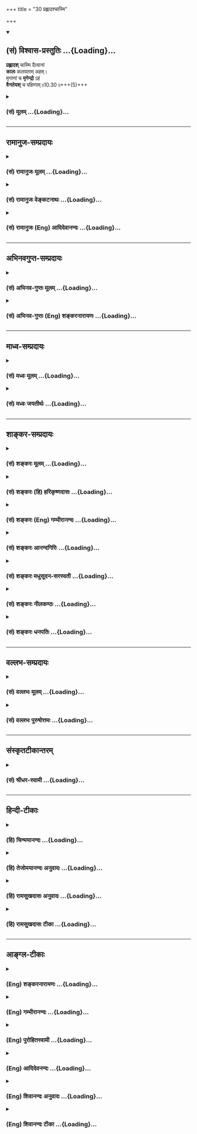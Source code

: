 +++
title = "30 प्रह्लादश्चास्मि"

+++
<div class="js_include" newlevelforh1="2" title="(सं) विश्वास-प्रस्तुतिः" unfilled url="/mahAbhAratam/shlokashaH/06-bhIShma-parva/03-bhagavad-gItA-parva/saMskRtam/vishvAsa-prastutiH/10_vibhUti-vistAra-yoga/30_prahlAdashchAsmi.md">
<details open><summary><h2>(सं) विश्वास-प्रस्तुतिः ...{Loading}...</h2></summary>

**प्रह्लादश्** चास्मि दैत्यानां  
**कालः** कलयताम् अहम्।  
मृगाणां च **मृगेन्द्रो** ऽहं  
**वैनतेयश्** च पक्षिणाम्॥10.30॥+++(5)+++
</details>
</div>
<div class="js_include collapsed" newlevelforh1="3" title="(सं) मूलम्" unfilled url="/mahAbhAratam/shlokashaH/06-bhIShma-parva/03-bhagavad-gItA-parva/saMskRtam/mUlam/10_vibhUti-vistAra-yoga/30_prahlAdashchAsmi.md">
<details><summary><h3>(सं) मूलम् ...{Loading}...</h3></summary>

प्रह्लादश्चास्मि दैत्यानां कालः कलयतामहम्।  
मृगाणां च मृगेन्द्रोऽहं वैनतेयश्च पक्षिणाम्।।10.30।।
</details>
</div>


_________________
## रामानुज-सम्प्रदायः
<div class="js_include collapsed" newlevelforh1="3" title="(सं) रामानुजः मूलम्" unfilled url="/mahAbhAratam/shlokashaH/06-bhIShma-parva/03-bhagavad-gItA-parva/saMskRtam/rAmAnujaH/mUlam/10_vibhUti-vistAra-yoga/30_prahlAdashchAsmi.md">
<details><summary><h3>(सं) रामानुजः मूलम् ...{Loading}...</h3></summary>

।।10.30।। अनर्थप्रेप्सुतया गणयतां मध्ये **कालः** मृत्युः अहम्।

</details>
</div>
<div class="js_include collapsed" newlevelforh1="3" title="(सं) रामानुजः वेङ्कटनाथः" unfilled url="/mahAbhAratam/shlokashaH/06-bhIShma-parva/03-bhagavad-gItA-parva/saMskRtam/rAmAnujaH/venkaTanAthaH/10_vibhUti-vistAra-yoga/30_prahlAdashchAsmi.md">
<details><summary><h3>(सं) रामानुजः वेङ्कटनाथः ...{Loading}...</h3></summary>

  
  
।।10.30।। उपमानमशेषाणां साधूनां यः सदाऽभवत् \[वि.पु.1।15।155\] इत्यादिना
प्रह्लादोत्कर्षः। अहमेवाक्षयः कालः \[10।33\] इति नित्यस्य कालतत्त्वस्य
परस्ताद्वक्ष्यमाणत्वात् यमस्य च पूर्वमुक्तत्वात्तद्व्यतिरिक्तः
पुरुषविशेष इह कालशब्देन विवक्षितः अचेतनस्य च कालस्य गणयितृत्वं न
युज्यतेकलयताम् इत्यस्य विज्ञातृमात्रपरत्वे तेषु कालस्य निर्धारणमयुक्तम्
अतस्तदुचितमर्थविशेषं दर्शयति -- अनर्थेति। नहि मरणातिरिक्तोऽनर्थ इति
भावः। मृगेन्द्रशब्देनैव सिंहस्यातिशयः सिद्धः। पक्षिषु वैनतेयस्य
वेगातिशयाद्वेदमयत्वादिना चोत्कर्षः।  
  

</details>
</div>
<div class="js_include collapsed" newlevelforh1="3" title="(सं) रामानुजः (Eng) आदिदेवानन्दः" unfilled url="/mahAbhAratam/shlokashaH/06-bhIShma-parva/03-bhagavad-gItA-parva/saMskRtam/rAmAnujaH/english/AdidevAnandaH/10_vibhUti-vistAra-yoga/30_prahlAdashchAsmi.md">
<details><summary><h3>(सं) रामानुजः (Eng) आदिदेवानन्दः ...{Loading}...</h3></summary>

10.30 Of those who reckon with the desire to cause evil, I am the god of death - (here an emissary of his who records the time of death of creatures is meant).

</details>
</div>


_________________
## अभिनवगुप्त-सम्प्रदायः
<div class="js_include collapsed" newlevelforh1="3" title="(सं) अभिनव-गुप्तः मूलम्" unfilled url="/mahAbhAratam/shlokashaH/06-bhIShma-parva/03-bhagavad-gItA-parva/saMskRtam/abhinava-guptaH/mUlam/10_vibhUti-vistAra-yoga/30_prahlAdashchAsmi.md">
<details><summary><h3>(सं) अभिनव-गुप्तः मूलम् ...{Loading}...</h3></summary>

।।10.19 -- 10.42।। हन्त ते कथयिष्यामीत्यादि जगत्स्थित इत्यन्तम्। अहमात्मा
(श्लो. 20) इत्यनेन व्यवच्छेदं वारयति। अन्यथा स्थावराणां हिमालय
इत्यादिवाक्येषु हिमालय एव भगवान् नान्य इति व्यवच्छेदेन;
निर्विभागत्वाभावात् ब्रह्मदर्शनं खण्डितम् अभविष्यत्। यतो यस्याखण्डाकारा
व्याप्तिस्तथा चेतसि न उपारोहति; तां च \[यो\] जिज्ञासति
तस्यायमुपदेशग्रन्थः। तथाहि उपसंहारे ( उपसंहारेण)
भेदाभेदवादं,यद्यद्विभूतिमत्सत्त्वम् (श्लो -- 41) इत्यनेनाभिधाय;
पश्चादभेदमेवोपसंहरति अथवा बहुनैतेन -- विष्टभ्याहमिदं -- एकांशेन जगत्
स्थितः (श्लो -- 42) इति। उक्तं हि -- पादोऽस्य विश्वा भूतानि
त्रिपादस्यामृतं दिवि।। इति -- RV; X; 90; 3प्रजानां सृष्टिहेतुः सर्वमिदं
भगवत्तत्त्वमेव तैस्तेर्विचित्रै रूपैर्भाव्यमानं +++(S
तत्त्वमेतैस्तैर्विचित्रैः रूपैः ; N -- विचित्ररूपै -- )+++ सकलस्य +++(S;N
सकलमस्य)+++ विषयतां यातीति।

</details>
</div>
<div class="js_include collapsed" newlevelforh1="3" title="(सं) अभिनव-गुप्तः (Eng) शङ्करनारायणः" unfilled url="/mahAbhAratam/shlokashaH/06-bhIShma-parva/03-bhagavad-gItA-parva/saMskRtam/abhinava-guptaH/english/shankaranArAyaNaH/10_vibhUti-vistAra-yoga/30_prahlAdashchAsmi.md">
<details><summary><h3>(सं) अभिनव-गुप्तः (Eng) शङ्करनारायणः ...{Loading}...</h3></summary>

10.30 See Comment under 10.42

</details>
</div>


_________________
## माध्व-सम्प्रदायः
<div class="js_include collapsed" newlevelforh1="3" title="(सं) मध्वः मूलम्" unfilled url="/mahAbhAratam/shlokashaH/06-bhIShma-parva/03-bhagavad-gItA-parva/saMskRtam/madhvaH/mUlam/10_vibhUti-vistAra-yoga/30_prahlAdashchAsmi.md">
<details><summary><h3>(सं) मध्वः मूलम् ...{Loading}...</h3></summary>

।।10.30।। Sri Madhvacharya did not comment on this sloka.

</details>
</div>
<div class="js_include collapsed" newlevelforh1="3" title="(सं) मध्वः जयतीर्थः" unfilled url="/mahAbhAratam/shlokashaH/06-bhIShma-parva/03-bhagavad-gItA-parva/saMskRtam/madhvaH/jayatIrthaH/10_vibhUti-vistAra-yoga/30_prahlAdashchAsmi.md">
<details><summary><h3>(सं) मध्वः जयतीर्थः ...{Loading}...</h3></summary>

।।10.30।। Sri Jayatirtha did not comment on this sloka.

</details>
</div>


_________________
## शाङ्कर-सम्प्रदायः
<div class="js_include collapsed" newlevelforh1="3" title="(सं) शङ्करः मूलम्" unfilled url="/mahAbhAratam/shlokashaH/06-bhIShma-parva/03-bhagavad-gItA-parva/saMskRtam/shankaraH/mUlam/10_vibhUti-vistAra-yoga/30_prahlAdashchAsmi.md">
<details><summary><h3>(सं) शङ्करः मूलम् ...{Loading}...</h3></summary>

।।10.30।। --,**प्रह्लादो** नाम **च अस्मि दैत्याना** दितिवंश्यानाम्।
**कालः कलयतां** कलनं गणनं कुर्वताम् **अहम्। मृगाणां च मृगेन्द्रः** सिंहो
व्याघ्रो वा **अहम्। वैनतेयश्च** गरुत्मान् विनतासुतः **पक्षिणां**
पतत्रिणाम्।।

</details>
</div>
<div class="js_include collapsed" newlevelforh1="3" title="(सं) शङ्करः (हि) हरिकृष्णदासः" unfilled url="/mahAbhAratam/shlokashaH/06-bhIShma-parva/03-bhagavad-gItA-parva/saMskRtam/shankaraH/hindI/harikRShNadAsaH/10_vibhUti-vistAra-yoga/30_prahlAdashchAsmi.md">
<details><summary><h3>(सं) शङ्करः (हि) हरिकृष्णदासः ...{Loading}...</h3></summary>

।।10.30।। दैत्योंमें अर्थात् दितिके वंशजोंमें मैं प्रह्लाद नामक दैत्य हूँ
और कलना -- गणना करनेवालोंमें मैं काल हूँ। पशुओंमें पशुओंका राजा सिंह या
व्याघ्र और पक्षियोंमें विनतापुत्र -- गरुड़ मैं हूँ।

</details>
</div>
<div class="js_include collapsed" newlevelforh1="3" title="(सं) शङ्करः (Eng) गम्भीरानन्दः" unfilled url="/mahAbhAratam/shlokashaH/06-bhIShma-parva/03-bhagavad-gItA-parva/saMskRtam/shankaraH/english/gambhIrAnandaH/10_vibhUti-vistAra-yoga/30_prahlAdashchAsmi.md">
<details><summary><h3>(सं) शङ्करः (Eng) गम्भीरानन्दः ...{Loading}...</h3></summary>

10.30 Daityanam, among demons, the descendants of Diti, I am the one
called Prahlada. And I am kalah, Time; kalayatam, among reckoners of
time, of those who calculate. And mrganam, among animals; I am
mrgendrah, the loin, or the tiger. And paksinam, among birds; (I am)
vainateyah, Garuda, the son of Vinata.

</details>
</div>
<div class="js_include collapsed" newlevelforh1="3" title="(सं) शङ्करः आनन्दगिरिः" unfilled url="/mahAbhAratam/shlokashaH/06-bhIShma-parva/03-bhagavad-gItA-parva/saMskRtam/shankaraH/AnandagiriH/10_vibhUti-vistAra-yoga/30_prahlAdashchAsmi.md">
<details><summary><h3>(सं) शङ्करः आनन्दगिरिः ...{Loading}...</h3></summary>

।।10.30।। प्रजनयतीति व्युत्पत्तिमाश्रित्याह -- **प्रजनयितेति।** सर्पा
नागाश्च जातिभेदाद्भिद्यन्ते।

</details>
</div>
<div class="js_include collapsed" newlevelforh1="3" title="(सं) शङ्करः मधुसूदन-सरस्वती" unfilled url="/mahAbhAratam/shlokashaH/06-bhIShma-parva/03-bhagavad-gItA-parva/saMskRtam/shankaraH/madhusUdana-sarasvatI/10_vibhUti-vistAra-yoga/30_prahlAdashchAsmi.md">
<details><summary><h3>(सं) शङ्करः मधुसूदन-सरस्वती ...{Loading}...</h3></summary>

।।10.30।। दैत्यानां दितिवंश्यानां मध्ये प्रकर्षेण ह्लादयत्यानन्दयति
परमसात्त्विकत्वेन सर्वानिति प्रह्लादश्चास्मि। कलयतां संख्यानं गणनं
कुर्वतां मध्ये कालोऽहम्। भृगेन्द्रः सिंहः मृगाणां पशूनां मध्येऽहम्।
वैनतेयश्च पक्षिणां विनतापुत्रो गरुडः।

</details>
</div>
<div class="js_include collapsed" newlevelforh1="3" title="(सं) शङ्करः नीलकण्ठः" unfilled url="/mahAbhAratam/shlokashaH/06-bhIShma-parva/03-bhagavad-gItA-parva/saMskRtam/shankaraH/nIlakaNThaH/10_vibhUti-vistAra-yoga/30_prahlAdashchAsmi.md">
<details><summary><h3>(सं) शङ्करः नीलकण्ठः ...{Loading}...</h3></summary>

।।10.30।। कलयतां गणनं कुर्वताम्।

</details>
</div>
<div class="js_include collapsed" newlevelforh1="3" title="(सं) शङ्करः धनपतिः" unfilled url="/mahAbhAratam/shlokashaH/06-bhIShma-parva/03-bhagavad-gItA-parva/saMskRtam/shankaraH/dhanapatiH/10_vibhUti-vistAra-yoga/30_prahlAdashchAsmi.md">
<details><summary><h3>(सं) शङ्करः धनपतिः ...{Loading}...</h3></summary>

।।10.30।। पवतां पावजितॄणाम्। रामः श्रीरामचन्द्रः। झषाणां मत्स्यादीनां
मकरो नाम जातिविशेषः। स्त्रोतसां स्त्रवन्तीनां नदीनां जाह्नवी गङ्गा।

</details>
</div>


_________________
## वल्लभ-सम्प्रदायः
<div class="js_include collapsed" newlevelforh1="3" title="(सं) वल्लभः मूलम्" unfilled url="/mahAbhAratam/shlokashaH/06-bhIShma-parva/03-bhagavad-gItA-parva/saMskRtam/vallabhaH/mUlam/10_vibhUti-vistAra-yoga/30_prahlAdashchAsmi.md">
<details><summary><h3>(सं) वल्लभः मूलम् ...{Loading}...</h3></summary>

।।10.30।। प्रह्लादश्चास्मीति महाभागवततया चिन्तनीयः। अनिमिषतया
भूतानामायुगेणयतां संवत्सरादीनां मध्ये कालोऽहं भगवदुपयोगित्वाच्चिन्तनीयः।
मृगाणामिति। मृगेन्द्रो नृसिंहो वराहश्चाहं
मृगेन्द्रगरुडयोर्वाहनप्रतिकृतिरूपतया वा भगवत्सेवासने क्रीडोपयोगित्वेन
चिन्तनंअनुकृत्य रूतैर्जन्तूंश्चेरतुः प्राकृतौ यथा \[भाग.10।11।40\]
इत्युक्तेः भगवदनुकरणविषयत्वेन वा।

</details>
</div>
<div class="js_include collapsed" newlevelforh1="3" title="(सं) वल्लभः पुरुषोत्तमः" unfilled url="/mahAbhAratam/shlokashaH/06-bhIShma-parva/03-bhagavad-gItA-parva/saMskRtam/vallabhaH/puruShottamaH/10_vibhUti-vistAra-yoga/30_prahlAdashchAsmi.md">
<details><summary><h3>(सं) वल्लभः पुरुषोत्तमः ...{Loading}...</h3></summary>

  
  
।।10.30।। दैत्यानां च असम्भावितत्वात् मध्ये दैत्यकुलोद्धारकः
प्रह्लादोऽस्मि। कलयतां व्याकुर्वतां,कालोऽहमस्मि। मृगाणां मृगेन्द्रः
सिंहः। पक्षिणां पक्षवतां मध्ये वैनतेयस्तेषां राजा गरुडोऽस्मि।  
  

</details>
</div>


_________________
## संस्कृतटीकान्तरम्
<div class="js_include collapsed" newlevelforh1="3" title="(सं) श्रीधर-स्वामी" unfilled url="/mahAbhAratam/shlokashaH/06-bhIShma-parva/03-bhagavad-gItA-parva/saMskRtam/shrIdhara-svAmI/10_vibhUti-vistAra-yoga/30_prahlAdashchAsmi.md">
<details><summary><h3>(सं) श्रीधर-स्वामी ...{Loading}...</h3></summary>

।।10.30।।**प्रह्लाद इति।** कलयतां वशीकुर्वतां गणयतां वा मध्ये कालोऽहम्।
मृगेन्द्रः सिंहः। पक्षिणां मध्ये गरुडोऽस्मि।

</details>
</div>


_________________
## हिन्दी-टीकाः
<div class="js_include collapsed" newlevelforh1="3" title="(हि) चिन्मयानन्दः" unfilled url="/mahAbhAratam/shlokashaH/06-bhIShma-parva/03-bhagavad-gItA-parva/hindI/chinmayAnandaH/10_vibhUti-vistAra-yoga/30_prahlAdashchAsmi.md">
<details><summary><h3>(हि) चिन्मयानन्दः ...{Loading}...</h3></summary>

।।10.30।। मैं दैत्यों में प्रह्लाद हूँ हिन्दुओं में बालक भक्त प्रह्लाद
की कथा अत्यन्त प्रसिद्ध है। प्रह्लाद हिरण्यकश्यिपु नामक दैत्य राजा का
पुत्र था; जिसे भगवान् हरि में अटूट श्रद्धा और दृढ़ भक्ति थी। इसके लिए
उसे ईश्वरद्वेषी हिरण्यकश्यिपु ने अनेक प्रकार की यातनाएं दीं; जिन सबको
प्रह्लाद ने सहन किया; परन्तु भक्ति को नहीं त्यागा। मैं गणना करने वालों
में काल हूँ भारत के दार्शनिकों में नैय्यायिकों का अपना विशेष स्थान है।
वे सृष्टि की विविधता को सत्य स्वीकार करते हुए ईश्वर के अस्तित्व का निषेध
करते हैं। केवल बौद्धिक तर्कों के द्वारा वे इस निष्कर्ष पर पहुँचे कि काल
ही नित्य तत्त्व है। व्यष्टि मन और बुद्धि ही काल के विभाजक हैं; जो उसमें
भूत; वर्तमान और भविष्य की कल्पनायें करते हैं। उनके मत के अनुसार मन का यह
खेल ही काल का विभाजन इस प्रकार करता है कि मानो काल कोई खण्डित और
परिच्छिन्न तत्त्व हो। सम्भवत; इसी सिद्धांत को ध्यान में रखकर; महर्षि
व्यास ने बहुविध सृष्टि के अनन्त अधिष्ठान को दर्शाते के लिए इस उदाहरण को
यहाँ दिया है। कुछ व्याख्याकार हैं; जो प्राय इसे एक सरल कथन के रूप में
स्वीकार करते हैं उनके अनुसार; अनादि अनन्त काल ही इस जगत् की वस्तुओं की
अन्तिम गति है। सिंह अपनी महानता; प्रतिष्ठा एवं पौरुषता के कारण मृगराज
कहलाता है। गरुड़ को पक्षियों का राजपद मिलने का कारण है; उसकी
सूक्ष्मदर्शिता एवं सर्वाधिक ऊँचाई तक उड़ान भरने की क्षमता। गरुड़ को
भगवान् विष्णु का वाहन कहा गया है।

</details>
</div>
<div class="js_include collapsed" newlevelforh1="3" title="(हि) तेजोमयानन्दः अनुवादः" unfilled url="/mahAbhAratam/shlokashaH/06-bhIShma-parva/03-bhagavad-gItA-parva/hindI/tejomayAnandaH/anuvAdaH/10_vibhUti-vistAra-yoga/30_prahlAdashchAsmi.md">
<details><summary><h3>(हि) तेजोमयानन्दः अनुवादः ...{Loading}...</h3></summary>

।।10.30।। मैं दैत्यों में प्रह्लाद और गणना करने वालों में काल हूँ, मैं
'पशुओं' में सिंह (मृगेन्द्र) और पक्षियों में गरुड़ हूँ।।

</details>
</div>
<div class="js_include collapsed" newlevelforh1="3" title="(हि) रामसुखदासः अनुवादः" unfilled url="/mahAbhAratam/shlokashaH/06-bhIShma-parva/03-bhagavad-gItA-parva/hindI/rAmasukhadAsaH/anuvAdaH/10_vibhUti-vistAra-yoga/30_prahlAdashchAsmi.md">
<details><summary><h3>(हि) रामसुखदासः अनुवादः ...{Loading}...</h3></summary>

।।10.30।। दैत्योंमें प्रह्लाद और गणना करनेवालोंमें काल मैं हूँ ।
पशुओंमें सिंह और पक्षियोंमें गरुड मैं हूँ।

</details>
</div>
<div class="js_include collapsed" newlevelforh1="3" title="(हि) रामसुखदासः टीका" unfilled url="/mahAbhAratam/shlokashaH/06-bhIShma-parva/03-bhagavad-gItA-parva/hindI/rAmasukhadAsaH/TIkA/10_vibhUti-vistAra-yoga/30_prahlAdashchAsmi.md">
<details><summary><h3>(हि) रामसुखदासः टीका ...{Loading}...</h3></summary>

।।10.30।।***व्याख्या--*'प्रह्लादश्चास्मि दैत्यानाम्'--** जो दितिसे
उत्पन्न हुए हैं, उनको दैत्य कहते हैं। उन दैत्योंमें प्रह्लादजी मुख्य हैं
और श्रेष्ठ हैं। ये भगवान्के परम विश्वासी और निष्काम प्रेमी भक्त हैं।
इसलिये भगवान्ने इनको अपनी विभूति बताया है। प्रह्लादजी तो बहुत पहले हो
चुके थे, पर भगवान्ने 'दैत्योंमें प्रह्लाद मैं हूँ' ऐसा वर्तमानका प्रयोग
किया है। इससे यह सिद्ध होता है कि भगवान्के भक्त नित्य रहते हैं और
श्रद्धा-भक्तिके अनुसार दर्शन भी दे सकते हैं। उनके भगवान्में लीन हो
जानेके बाद अगर कोई उनको याद करता है और उनके दर्शन चाहता है, तो उनका रूप
धारण करके भगवान् दर्शन देते हैं।

</details>
</div>


_________________
## आङ्ग्ल-टीकाः
<div class="js_include collapsed" newlevelforh1="3" title="(Eng) शङ्करनारायणः" unfilled url="/mahAbhAratam/shlokashaH/06-bhIShma-parva/03-bhagavad-gItA-parva/english/shankaranArAyaNaH/10_vibhUti-vistAra-yoga/30_prahlAdashchAsmi.md">
<details><summary><h3>(Eng) शङ्करनारायणः ...{Loading}...</h3></summary>

10.30. No such translation is available for this sloka.

</details>
</div>
<div class="js_include collapsed" newlevelforh1="3" title="(Eng) गम्भीरानन्दः" unfilled url="/mahAbhAratam/shlokashaH/06-bhIShma-parva/03-bhagavad-gItA-parva/english/gambhIrAnandaH/10_vibhUti-vistAra-yoga/30_prahlAdashchAsmi.md">
<details><summary><h3>(Eng) गम्भीरानन्दः ...{Loading}...</h3></summary>

10.30 Among demons I am Prahlada, and I am Time among reckoners of time.
And among animals I am the loin, and among birds I am Garuda.

</details>
</div>
<div class="js_include collapsed" newlevelforh1="3" title="(Eng) पुरोहितस्वामी" unfilled url="/mahAbhAratam/shlokashaH/06-bhIShma-parva/03-bhagavad-gItA-parva/english/purohitasvAmI/10_vibhUti-vistAra-yoga/30_prahlAdashchAsmi.md">
<details><summary><h3>(Eng) पुरोहितस्वामी ...{Loading}...</h3></summary>

10.30 And I am the devotee Prahlad among the heathen; of Time I am the Eternal Present; I am the Lion among beasts and the Eagle among birds.

</details>
</div>
<div class="js_include collapsed" newlevelforh1="3" title="(Eng) आदिदेवनन्दः" unfilled url="/mahAbhAratam/shlokashaH/06-bhIShma-parva/03-bhagavad-gItA-parva/english/AdidevanandaH/10_vibhUti-vistAra-yoga/30_prahlAdashchAsmi.md">
<details><summary><h3>(Eng) आदिदेवनन्दः ...{Loading}...</h3></summary>

10.30 Of Daityas, I am Prahlada. Of reckoners, I am Death. Of beasts, I am the lion, and of birds I am Garuda the son of Vinata.

</details>
</div>
<div class="js_include collapsed" newlevelforh1="3" title="(Eng) शिवानन्दः अनुवादः" unfilled url="/mahAbhAratam/shlokashaH/06-bhIShma-parva/03-bhagavad-gItA-parva/english/shivAnandaH/anuvAdaH/10_vibhUti-vistAra-yoga/30_prahlAdashchAsmi.md">
<details><summary><h3>(Eng) शिवानन्दः अनुवादः ...{Loading}...</h3></summary>

10.30 And, I am Prahlada among the demons, among the reckoners I am time; among beasts I am the lion, and Vainateya (Garuda) among birds.

</details>
</div>
<div class="js_include collapsed" newlevelforh1="3" title="(Eng) शिवानन्दः टीका" unfilled url="/mahAbhAratam/shlokashaH/06-bhIShma-parva/03-bhagavad-gItA-parva/english/shivAnandaH/TIkA/10_vibhUti-vistAra-yoga/30_prahlAdashchAsmi.md">
<details><summary><h3>(Eng) शिवानन्दः टीका ...{Loading}...</h3></summary>

10.30 प्रह्लादः Prahlada; च and; अस्मि (I) am; दैत्यानाम् among demons;
कालः time; कलयताम् among reckoners; अहम् I; मृगाणाम् among beasts; च
and; मृगेन्द्रः lion; अहम् I; वैनतेयः son of Vinata (Garuda); च and;
पक्षिणाम् among birds.Commentary Prahlada; though he was the son of a demon (Hiranyakasipu); was a great devotee of the Lord.

</details>
</div>
